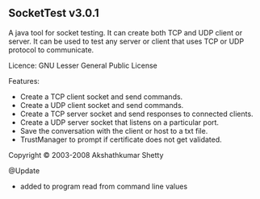 SocketTest v3.0.1
------------------

A java tool for socket testing. It can create both TCP and UDP client or server. It can be used to test any server or client that uses TCP or UDP protocol to communicate.

Licence: GNU Lesser General Public License

Features:
 * Create a TCP client socket and send commands.
 * Create a UDP client socket and send commands.
 * Create a TCP server socket and send responses to connected clients.
 * Create a UDP server socket that listens on a particular port.
 * Save the conversation with the client or host to a txt file.
 * TrustManager to prompt if certificate does not get validated.

Copyright © 2003-2008 Akshathkumar Shetty

@Update
 * added to program read from command line values

